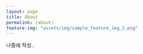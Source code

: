 ```yaml
---
layout: page
title: About
permalink: /about/
feature-img: "assets/img/sample_feature_img_2.png"
---
```


나중에 작성..
